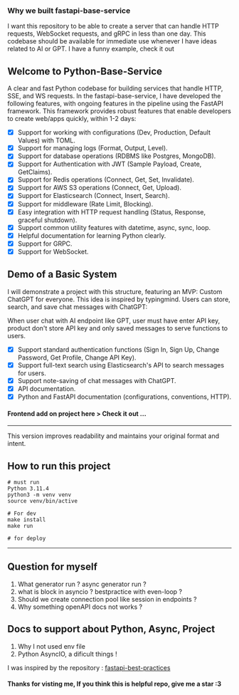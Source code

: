 ### Why we built fastapi-base-service 
I want this repository to be able to create a server that can handle HTTP requests, WebSocket requests, and gRPC in less than one day. This codebase should be available for immediate use whenever I have ideas related to AI or GPT. I have a funny example, check it out



## Welcome to Python-Base-Service
A clear and fast Python codebase for building services that handle HTTP, SSE, and WS requests. In the fastapi-base-service, I have developed the following features, with ongoing features in the pipeline using the FastAPI framework. This framework provides robust features that enable developers to create web/apps quickly, within 1-2 days:

- [x] Support for working with configurations (Dev, Production, Default Values) with TOML. 
- [x] Support for managing logs (Format, Output, Level).
- [x] Support for database operations (RDBMS like Postgres, MongoDB).
- [x] Support for Authentication with JWT (Sample Payload, Create, GetClaims).
- [x] Support for Redis operations (Connect, Get, Set, Invalidate).
- [x] Support for AWS S3 operations (Connect, Get, Upload).
- [x] Support for Elasticsearch (Connect, Insert, Search).
- [x] Support for middleware (Rate Limit, Blocking).
- [x] Easy integration with HTTP request handling (Status, Response, graceful shutdown).
- [x] Support common utility features with datetime, async, sync, loop.
- [x] Helpful documentation for learning Python clearly.
- [x] Support for GRPC.
- [x] Support for WebSocket.

## Demo of a Basic System
I will demonstrate a project with this structure, featuring an MVP: Custom ChatGPT for everyone. This idea is inspired by typingmind. Users can store, search, and save chat messages with ChatGPT:

When user chat with AI endpoint like GPT, user must have enter API key, product don't store API key and only saved messages to serve functions to users.
- [x] Support standard authentication functions (Sign In, Sign Up, Change Password, Get Profile, Change API Key).
- [x] Support full-text search using Elasticsearch's API to search messages for users.
- [x] Support note-saving of chat messages with ChatGPT.
- [x] API documentation.
- [x] Python and FastAPI documentation (configurations, conventions, HTTP).

#### Frontend add on project here > Check it out ...

---


This version improves readability and maintains your original format and intent.

## How to run this project
```
# must run
Python 3.11.4
python3 -m venv venv
source venv/bin/active

# For dev
make install
make run

# for deploy

```

---

## Question for myself 
1. What generator run ? async generator run ?
2. what is block in asyncio ? bestpractice with even-loop ?
3. Should we create connection pool like session in endpoints ?
4. Why something openAPI docs not works ?




## Docs to support about Python, Async, Project 
1. Why I not used env file 
2. Python AsyncIO, a dificult things !

I was inspired by the repository : [fastapi-best-practices]("https://github.com/zhanymkanov/fastapi-best-practices")

#### Thanks for visting me, If you think this is helpful repo, give me a star :3